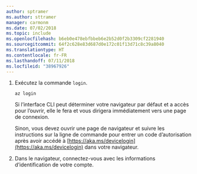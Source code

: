 ```yaml
---
author: sptramer
ms.author: sttramer
manager: carmonm
ms.date: 07/02/2018
ms.topic: include
ms.openlocfilehash: b6eb0e478ebfbbeb6e2b52d0f2b3309cf2281940
ms.sourcegitcommit: 64f2c628e83d687d0e172c01f13d71c8c39a8040
ms.translationtype: HT
ms.contentlocale: fr-FR
ms.lasthandoff: 07/11/2018
ms.locfileid: "38967926"
---
```

1. Exécutez la commande `login`.

    ```azurecli-interactive
    az login
    ```

    Si l’interface CLI peut déterminer votre navigateur par défaut et a accès pour l’ouvrir, elle le fera et vous dirigera immédiatement vers une page de connexion.

    Sinon, vous devez ouvrir une page de navigateur et suivre les instructions sur la ligne de commande pour entrer un code d’autorisation après avoir accédé à [https://aka.ms/devicelogin](https://aka.ms/devicelogin) dans votre navigateur.

2. Dans le navigateur, connectez-vous avec les informations d’identification de votre compte.